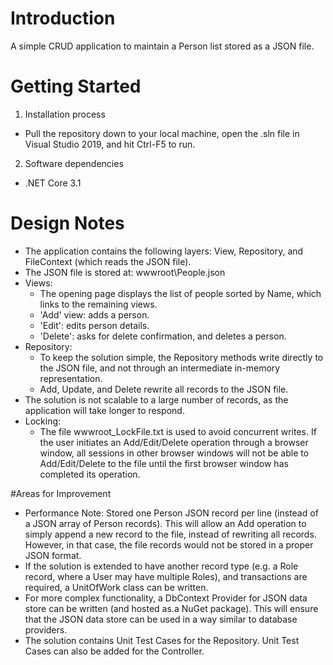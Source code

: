 # Introduction 
A simple CRUD application to maintain a Person list stored as a JSON file.

# Getting Started
1.	Installation process
- Pull the repository down to your local machine, open the .sln file in Visual Studio 2019, and hit Ctrl-F5 to run.
2.	Software dependencies
- .NET Core 3.1

# Design Notes
- The application contains the following layers: View, Repository, and FileContext (which reads the JSON file).
- The JSON file is stored at: wwwroot\People.json
- Views:
  - The opening page displays the list of people sorted by Name, which links to the remaining views.
  - 'Add' view: adds a person.
  - 'Edit': edits person details.
  - 'Delete': asks for delete confirmation, and deletes a person. 
- Repository:
  - To keep the solution simple, the Repository methods write directly to the JSON file, and not through an intermediate in-memory representation.
  - Add, Update, and Delete rewrite all records to the JSON file.
- The solution is not scalable to a large number of records, as the application will take longer to respond.
- Locking:
  - The file wwwroot\_LockFile.txt is used to avoid concurrent writes.  If the user initiates an Add/Edit/Delete operation through a browser window, all sessions in other browser windows will not be able to Add/Edit/Delete to the file until the first browser window has completed its operation.

#Areas for Improvement
- Performance Note:  Stored one Person JSON record per line (instead of a JSON array of Person records).  This will allow an Add operation to simply append a new record to the file, instead of rewriting all records.  However, in that case, the file records would not be stored in a proper JSON format.
- If the solution is extended to have another record type (e.g. a Role record, where a User may have multiple Roles), and transactions are required, a UnitOfWork class can be written.
- For more complex functionality, a DbContext Provider for JSON data store can be written (and hosted as.a NuGet package). This will ensure that the JSON data store can be used in a way similar to database providers.
- The solution contains Unit Test Cases for the Repository.  Unit Test Cases can also be added for the Controller.
